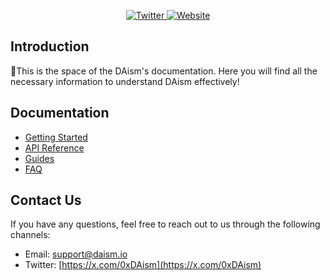 <p align="center">
  <a href="https://x.com/0xDAism">
    <img src="https://img.shields.io/badge/Twitter-@0xDAism-blue?style=flat&logo=twitter" alt="Twitter">
  </a>
  <a href="https://daism.io">
    <img src="https://img.shields.io/badge/Website-daism.io-blue?style=flat&logo=internet-explorer" alt="Website">
  </a>
</p>

## Introduction

👋This is the space of the DAism's documentation. Here you will find all the necessary information to understand DAism effectively!

## Documentation

- [Getting Started](https://docs.daism.io/getting-started)
- [API Reference](https://docs.daism.io/api-reference)
- [Guides](https://docs.daism.io/guides)
- [FAQ](https://docs.daism.io/faq)

## Contact Us

If you have any questions, feel free to reach out to us through the following channels:

- Email: [support@daism.io](mailto:support@daism.io)
- Twitter: [https://x.com/0xDAism](https://x.com/0xDAism)
